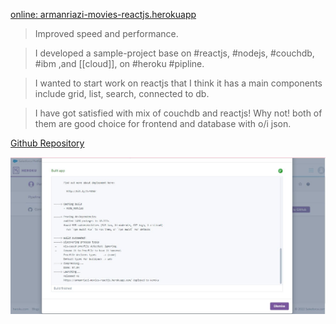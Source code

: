 

[online: armanriazi-movies-reactjs.herokuapp](https://armanriazi-movies-reactjs.herokuapp.com/)

> Improved speed and performance.

> I developed a sample-project base on #reactjs, #nodejs, #couchdb, #ibm ,and [[cloud]], on #heroku #pipline.

> I wanted to start work on reactjs that I think it has a main components include grid, list, search, connected to db. 

> I have got satisfied with mix of couchdb and reactjs! Why not! both of them are good choice for frontend and database with o/i json.

[Github Repository](https://github.com/armanriazi/armanriazi-movies-reactjs)

![Build Status](../../assets/attachments/heroku-armanriazi-movies-reactjs.JPG)